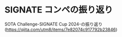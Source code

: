 # SIGNATE コンペの振り返り
SOTA Challenge-SIGNATE Cup 2024-の振り返り
(https://qiita.com/utm8/items/7e82074c917792b23846)
